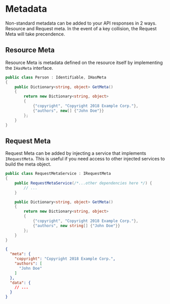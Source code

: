 # Metadata

Non-standard metadata can be added to your API responses in 2 ways. Resource and Request meta. In the event of a key collision, the Request Meta will take precendence.

## Resource Meta

Resource Meta is metadata defined on the resource itself by implementing the `IHasMeta` interface.

```c#
public class Person : Identifiable, IHasMeta
{
    public Dictionary<string, object> GetMeta()
    {
        return new Dictionary<string, object>
        {
            {"copyright", "Copyright 2018 Example Corp."},
            {"authors", new[] {"John Doe"}}
        };
    }
}
```

## Request Meta

Request Meta can be added by injecting a service that implements `IRequestMeta`. 
This is useful if you need access to other injected services to build the meta object.

```c#
public class RequestMetaService : IRequestMeta
{
    public RequestMetaService(/*...other dependencies here */) {
        // ...
    }

    public Dictionary<string, object> GetMeta()
    {
        return new Dictionary<string, object>
        {
            {"copyright", "Copyright 2018 Example Corp."},
            {"authors", new string[] {"John Doe"}}
        };
    }
}
```

```json
{
  "meta": {
    "copyright": "Copyright 2018 Example Corp.",
    "authors": [
      "John Doe"
    ]
  },
  "data": {
    // ...
  }
}
```
